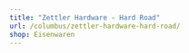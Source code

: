 ```yaml
---
title: "Zettler Hardware - Hard Road"
url: /columbus/zettler-hardware-hard-road/
shop: Eisenwaren
---
```

